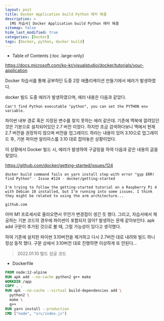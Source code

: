 ```yaml
---
layout: post
title: Docker Application build Python 에러 해결
description: >
  [MS 자습서] Docker Application build Python 에러 해결
sitemap: false
hide_last_modified: true
categories: [Docker]
tags: [Docker, python, docker build]
---
```


- Table of Contents
{:toc .large-only}

https://docs.microsoft.com/ko-kr/visualstudio/docker/tutorials/your-application

Docker 자습서를 통해 공부하던 도중 2장 애플리케이션 만들기에서 에러가 발생하였다.

docker 빌드 도중 에러가 발생하였으며, 에러 내용은 다음과 같았다.

```
Can't find Python executable "python", you can set the PYTHON env variable.
```

파이썬 내부 경로 혹은 지정된 변수를 찾지 못하는 에러 같은데. 기존에 맥북에 깔려있던 것은 기본으로 설치되어있던 2.7 버전 이었다. 하지만 조금 검색하다보니 맥에서 현재 2.7 버전을 권장하지 않으며 버전을 업그레이드 하라는 내용이 있어 3.10으로 업그레이드 후, 기본 파이썬 알리아스를 3.10 대로 잡아놓은 상황이었다.

이 상황에서 Docker 빌드 시, 에러가 발생하여 구글링을 하여 다음과 같은 내용의 글을 찾았다.

https://github.com/docker/getting-started/issues/124

```
docker build command fails on yarn install step with error "gyp ERR! find Python" · Issue #124 · docker/getting-started

I'm trying to follow the getting-started tutorial on a Raspberry Pi 4 with Debian 10 installed, but I'm running into some issues. I think they might be related to using the arm architecture...

github.com
```

아마 M1 프로세서로 올라오면서 무언가 변경점이 생긴 듯 했다. 그리고, 자습서에서 제공하는 기본 코드의 경우에 파이썬이 포함되지 않아? 발생하는 문제 같아보인다. apk add 구문이 추가된 것으로 볼 때, 그럴 가능성이 있다고 생각했다.

하여 기존에 설치한 파이썬 3.10버전을 제거하고 다시 2.7버전 대로 내려와 빌드 하니 정상 동작 했다. 구문 상에서 3.10버전 대로 진행하면 이상하게 또 안된다...

> 2022.01.10 빌드 성공 코드

- Dockerfile

```dockerfile
FROM node:12-alpine
RUN apk add --no-cache python2 g++ make
WORKDIR /app
COPY . .
RUN apk --no-cache --virtual build-dependencies add \
  python2 \
  make \
  g++
RUN yarn install --production
CMD ["node", "src/index.js"]
```
